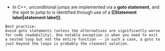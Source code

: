 - In C++, unconditional jumps are implemented via a **goto statement**, and the spot to jump to is identified through use of a **[[Statement label|statement label]]**.

```ad-important
Best practice:
Avoid goto statements (unless the alternatives are significantly worse for code readability). One notable exception is when you need to exit a nested loop but not the entire function -- in such a case, a goto to just beyond the loops is probably the cleanest solution.
```